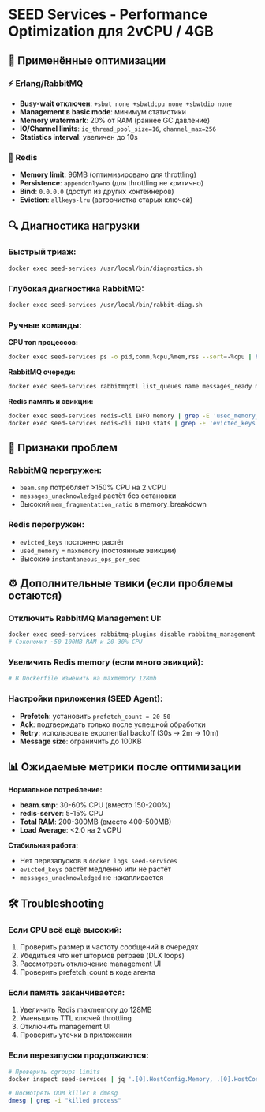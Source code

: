 # SEED Services - Performance Optimization для 2vCPU / 4GB

## 🚀 Применённые оптимизации

### ⚡ Erlang/RabbitMQ
- **Busy-wait отключен**: `+sbwt none +sbwtdcpu none +sbwtdio none`
- **Management в basic mode**: минимум статистики
- **Memory watermark**: 20% от RAM (раннее GC давление)
- **IO/Channel limits**: `io_thread_pool_size=16`, `channel_max=256`
- **Statistics interval**: увеличен до 10s

### 🔴 Redis
- **Memory limit**: 96MB (оптимизировано для throttling)
- **Persistence**: `appendonly=no` (для throttling не критично)
- **Bind**: `0.0.0.0` (доступ из других контейнеров)
- **Eviction**: `allkeys-lru` (автоочистка старых ключей)

## 🔍 Диагностика нагрузки

### Быстрый триаж:
```bash
docker exec seed-services /usr/local/bin/diagnostics.sh
```

### Глубокая диагностика RabbitMQ:
```bash
docker exec seed-services /usr/local/bin/rabbit-diag.sh
```

### Ручные команды:

**CPU топ процессов:**
```bash
docker exec seed-services ps -o pid,comm,%cpu,%mem,rss --sort=-%cpu | head -10
```

**RabbitMQ очереди:**
```bash
docker exec seed-services rabbitmqctl list_queues name messages_ready messages_unacknowledged consumers state
```

**Redis память и эвикции:**
```bash
docker exec seed-services redis-cli INFO memory | grep -E 'used_memory_human|maxmemory_human|mem_fragmentation_ratio'
docker exec seed-services redis-cli INFO stats | grep -E 'evicted_keys|instantaneous_ops_per_sec'
```

## 🚨 Признаки проблем

### RabbitMQ перегружен:
- `beam.smp` потребляет >150% CPU на 2 vCPU
- `messages_unacknowledged` растёт без остановки  
- Высокий `mem_fragmentation_ratio` в memory_breakdown

### Redis перегружен:
- `evicted_keys` постоянно растёт
- `used_memory` = `maxmemory` (постоянные эвикции)
- Высокие `instantaneous_ops_per_sec`

## ⚙️ Дополнительные твики (если проблемы остаются)

### Отключить RabbitMQ Management UI:
```bash
docker exec seed-services rabbitmq-plugins disable rabbitmq_management
# Сэкономит ~50-100MB RAM и 20-30% CPU
```

### Увеличить Redis memory (если много эвикций):
```bash
# В Dockerfile изменить на maxmemory 128mb
```

### Настройки приложения (SEED Agent):
- **Prefetch**: установить `prefetch_count = 20-50`
- **Ack**: подтверждать только после успешной обработки
- **Retry**: использовать exponential backoff (30s → 2m → 10m)
- **Message size**: ограничить до 100KB

## 📊 Ожидаемые метрики после оптимизации

**Нормальное потребление:**
- **beam.smp**: 30-60% CPU (вместо 150-200%)
- **redis-server**: 5-15% CPU  
- **Total RAM**: 200-300MB (вместо 400-500MB)
- **Load Average**: <2.0 на 2 vCPU

**Стабильная работа:**
- Нет перезапусков в `docker logs seed-services`
- `evicted_keys` растёт медленно или не растёт
- `messages_unacknowledged` не накапливается

## 🛠️ Troubleshooting

### Если CPU всё ещё высокий:
1. Проверить размер и частоту сообщений в очередях
2. Убедиться что нет штормов ретраев (DLX loops)
3. Рассмотреть отключение management UI
4. Проверить prefetch_count в коде агента

### Если память заканчивается:
1. Увеличить Redis maxmemory до 128MB
2. Уменьшить TTL ключей throttling  
3. Отключить management UI
4. Проверить утечки в приложении

### Если перезапуски продолжаются:
```bash
# Проверить cgroups limits
docker inspect seed-services | jq '.[0].HostConfig.Memory, .[0].HostConfig.NanoCpus'

# Посмотреть OOM killer в dmesg
dmesg | grep -i "killed process"
```